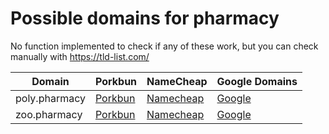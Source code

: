 # Possible domains for pharmacy

No function implemented to check if any of these work, but you can check manually with https://tld-list.com/

| Domain | Porkbun | NameCheap | Google Domains |
|---|---|---|---|
| poly.pharmacy | [Porkbun](https://porkbun.com/checkout/search?prb=e814663da1&tlds=&idnLanguage=&search=search&q=poly.pharmacy) | [Namecheap](https://www.namecheap.com/domains/registration/results/?domain=poly.pharmacy) | [Google](https://domains.google.com/registrar/search?searchTerm=poly.pharmacy) |
| zoo.pharmacy | [Porkbun](https://porkbun.com/checkout/search?prb=e814663da1&tlds=&idnLanguage=&search=search&q=zoo.pharmacy) | [Namecheap](https://www.namecheap.com/domains/registration/results/?domain=zoo.pharmacy) | [Google](https://domains.google.com/registrar/search?searchTerm=zoo.pharmacy) |
